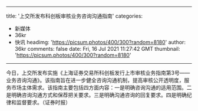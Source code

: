 
---
title: '上交所发布科创板审核业务咨询沟通指南'
categories: 
 - 新媒体
 - 36kr
 - 快讯
headimg: 'https://picsum.photos/400/300?random=8180'
author: 36kr
comments: false
date: Fri, 16 Jul 2021 11:27:42 GMT
thumbnail: 'https://picsum.photos/400/300?random=8180'
---

<div>   
今日，上交所发布实施《上海证券交易所科创板发行上市审核业务指南第3号——业务咨询沟通》。该指南旨在进一步健全咨询沟通机制，提高审核公开透明度，服务市场主体需求。该指南主要包括四方面内容：一是明确咨询沟通的适用范围。二是明确咨询沟通方式和保荐把关要求。三是明确沟通咨询的回复要求。四是明确纪律和监督要求。（证券时报）  
</div>
            